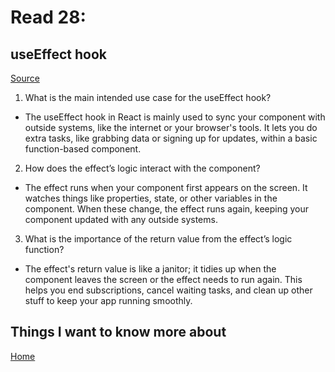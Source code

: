 # Read 28:

## useEffect hook

[Source](https://react.dev/reference/react/useEffect#reference)

1. What is the main intended use case for the useEffect hook?

- The useEffect hook in React is mainly used to sync your component with outside systems, like the internet or your browser's tools. It lets you do extra tasks, like grabbing data or signing up for updates, within a basic function-based component.

2. How does the effect’s logic interact with the component?

- The effect runs when your component first appears on the screen. It watches things like properties, state, or other variables in the component. When these change, the effect runs again, keeping your component updated with any outside systems.

3. What is the importance of the return value from the effect’s logic function?

- The effect's return value is like a janitor; it tidies up when the component leaves the screen or the effect needs to run again. This helps you end subscriptions, cancel waiting tasks, and clean up other stuff to keep your app running smoothly.

## Things I want to know more about

[Home](https://sfpagalan.github.io/reading-notes/)